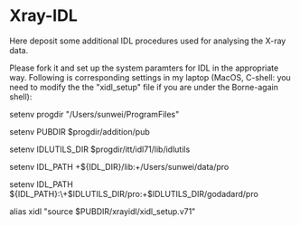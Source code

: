 # Xray-IDL
Here deposit some additional IDL procedures used for analysing the X-ray data.

Please fork it and set up the system paramters for IDL in the appropriate way. Following is corresponding settings in my laptop (MacOS, C-shell: you need to modify the the "xidl_setup" file if you are under the Borne-again shell):

setenv progdir "/Users/sunwei/ProgramFiles"

setenv PUBDIR $progdir/addition/pub

setenv IDLUTILS_DIR $progdir/itt/idl71/lib/idlutils

setenv IDL_PATH \+${IDL_DIR}/lib:\+/Users/sunwei/data/pro

setenv IDL_PATH ${IDL_PATH}:\+$IDLUTILS_DIR/pro:\+$IDLUTILS_DIR/godadard/pro

alias xidl "source $PUBDIR/xrayidl/xidl_setup.v71"


